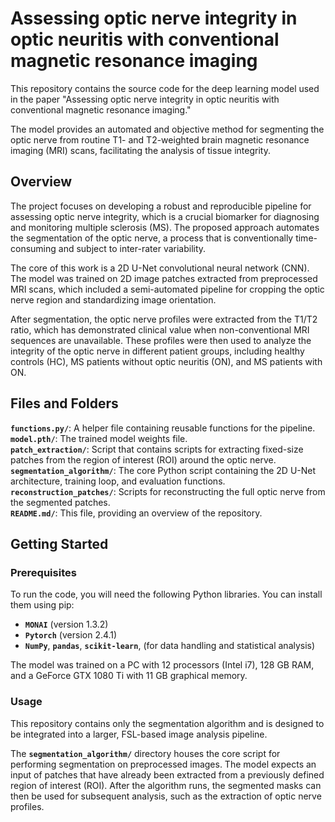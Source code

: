 # Assessing optic nerve integrity in optic neuritis with conventional magnetic resonance imaging
This repository contains the source code for the deep learning model used in the paper "Assessing optic nerve integrity in optic neuritis with conventional magnetic resonance imaging." 

The model provides an automated and objective method for segmenting the optic nerve from routine T1- and T2-weighted brain magnetic resonance imaging (MRI) scans, facilitating the analysis of tissue integrity.

## Overview
The project focuses on developing a robust and reproducible pipeline for assessing optic nerve integrity, which is a crucial biomarker for diagnosing and monitoring multiple sclerosis (MS). The proposed approach automates the segmentation of the optic nerve, a process that is conventionally time-consuming and subject to inter-rater variability.

The core of this work is a 2D U-Net convolutional neural network (CNN). The model was trained on 2D image patches extracted from preprocessed MRI scans, which included a semi-automated pipeline for cropping the optic nerve region and standardizing image orientation.

After segmentation, the optic nerve profiles were extracted from the T1/T2 ratio, which has demonstrated clinical value when non-conventional MRI sequences are unavailable. These profiles were then used to analyze the integrity of the optic nerve in different patient groups, including healthy controls (HC), MS patients without optic neuritis (ON), and MS patients with ON.

## Files and Folders
**`functions.py/`**: A helper file containing reusable functions for the pipeline.  
**`model.pth/`**: The trained model weights file.  
**`patch_extraction/`**: Script that contains scripts for extracting fixed-size patches from the region of interest (ROI) around the optic nerve.  
**`segmentation_algorithm/`**: The core Python script containing the 2D U-Net architecture, training loop, and evaluation functions.  
**`reconstruction_patches/`**: Scripts for reconstructing the full optic nerve from the segmented patches.  
**`README.md/`**:  This file, providing an overview of the repository.  

## Getting Started
### Prerequisites
To run the code, you will need the following Python libraries. You can install them using pip:

* **`MONAI`** (version 1.3.2) 
* **`Pytorch`** (version 2.4.1) 
* **`NumPy`**, **`pandas`**, **`scikit-learn`**, (for data handling and statistical analysis)

The model was trained on a PC with 12 processors (Intel i7), 128 GB RAM, and a GeForce GTX 1080 Ti with 11 GB graphical memory.
### Usage
This repository contains only the segmentation algorithm and is designed to be integrated into a larger, FSL-based image analysis pipeline.

The **`segmentation_algorithm/`** directory houses the core script for performing segmentation on preprocessed images. The model expects an input of patches that have already been extracted from a previously defined region of interest (ROI). After the algorithm runs, the segmented masks can then be used for subsequent analysis, such as the extraction of optic nerve profiles.
